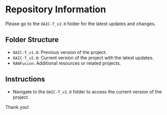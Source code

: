 # Repository Information

Please go to the `OAIC-T_v2.0` folder for the latest updates and changes.

## Folder Structure

- `OAIC-T_v1.0`: Previous version of the project.
- `OAIC-T_v2.0`: Current version of the project with the latest updates.
- `RANFusion`: Additional resources or related projects.

## Instructions

- Navigate to the `OAIC-T_v2.0` folder to access the current version of the project.

Thank you!
